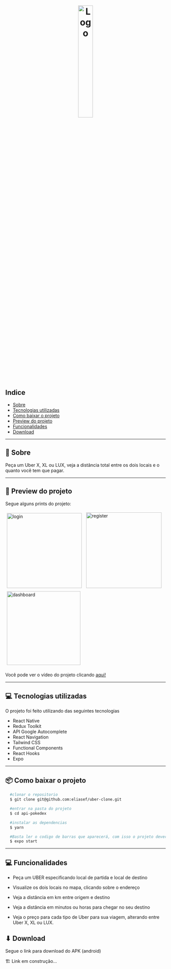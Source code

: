 <h1 align="center">
  <img alt="Logo" src="https://i.imgur.com/OwOGh4U.png" width="30%">
</h1>

## Indice

- [Sobre](#-sobre)
- [Tecnologias utilizadas](#-tecnologias-utilizadas)
- [Como baixar o projeto](#-como-baixar-o-projeto)
- [Preview do projeto](#-preview-do-projeto)
- [Funcionalidades](#-Funcionalidades)
- [Download](#-Download)

---

## 🤔 Sobre

Peça um Uber X, XL ou LUX, veja a distância total entre os dois locais e o quanto você tem que pagar.

---

## 📱 Preview do projeto

Segue alguns prints do projeto:

<div>
  <img style="margin: 5px" alt="login" src="https://i.imgur.com/sMw3qZb.png" width="235">
  <img style="margin: 5px" alt="register" src="https://i.imgur.com/rnHzdN9.png" width="237">
  <img style="margin: 5px" alt="dashboard" src="https://i.imgur.com/OwOGh4U.png" width="231">
</div>
<br>
Você pode ver o vídeo do projeto clicando <a href="https://www.linkedin.com/feed/update/urn:li:activity:7080930055383638016/">aqui!</a>

---

## 💻 Tecnologias utilizadas

O projeto foi feito utilizando das seguintes tecnologias

- React Native
- Redux Toolkit
- API Google Autocomplete
- React Navigation
- Tailwind CSS
- Functional Components
- React Hooks
- Expo

---

## 📦 Como baixar o projeto

```bash
  #clonar o repositorio
  $ git clone git@github.com:eliasef/uber-clone.git

  #entrar na pasta do projeto
  $ cd api-pokedex

  #instalar as dependencias
  $ yarn

  #Basta ler o codigo de barras que aparecerá, com isso o projeto deverá abrir
  $ expo start


```

---

## 💻 Funcionalidades

- Peça um UBER especificando local de partida e local de destino

- Visualize os dois locais no mapa, clicando sobre o endereço

- Veja a distância em km entre origem e destino

- Veja a distância em minutos ou horas para chegar no seu destino

- Veja o preço para cada tipo de Uber para sua viagem, alterando entre Uber X, XL ou LUX.

## ⬇ Download

Segue o link para download do APK (android)

🏗️ Link em construção...
